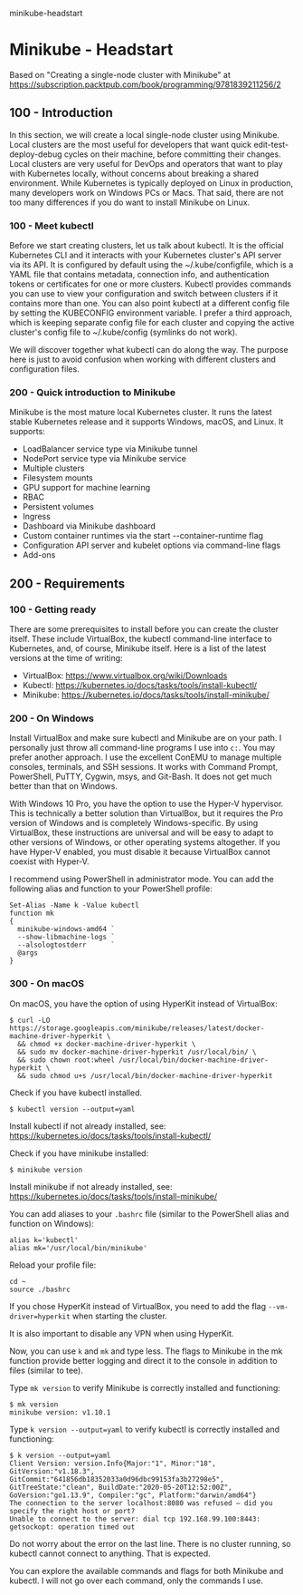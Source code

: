 minikube-headstart
# Minikube - Headstart

Based on "Creating a single-node cluster with Minikube" at https://subscription.packtpub.com/book/programming/9781839211256/2

## 100 - Introduction

In this section, we will create a local single-node cluster using Minikube. Local clusters are the most useful for developers that want quick edit-test-deploy-debug cycles on their machine, before committing their changes. Local clusters are very useful for DevOps and operators that want to play with Kubernetes locally, without concerns about breaking a shared environment. While Kubernetes is typically deployed on Linux in production, many developers work on Windows PCs or Macs. That said, there are not too many differences if you do want to install Minikube on Linux.

### 100 - Meet kubectl

Before we start creating clusters, let us talk about kubectl. It is the official Kubernetes CLI and it interacts with your Kubernetes cluster's API server via its API. It is configured by default using the ~/.kube/configfile, which is a YAML file that contains metadata, connection info, and authentication tokens or certificates for one or more clusters. Kubectl provides commands you can use to view your configuration and switch between clusters if it contains more than one. You can also point kubectl at a different config file by setting the KUBECONFIG environment variable. I prefer a third approach, which is keeping separate config file for each cluster and copying the active cluster's config file to ~/.kube/config (symlinks do not work).

We will discover together what kubectl can do along the way. The purpose here is just to avoid confusion when working with different clusters and configuration files.

### 200 - Quick introduction to Minikube

Minikube is the most mature local Kubernetes cluster. It runs the latest stable Kubernetes release and it supports Windows, macOS, and Linux. It supports:

- LoadBalancer service type via Minikube tunnel
- NodePort service type via Minikube service
- Multiple clusters
- Filesystem mounts
- GPU support for machine learning
- RBAC
- Persistent volumes
- Ingress
- Dashboard via Minikube dashboard
- Custom container runtimes via the start --container-runtime flag
- Configuration API server and kubelet options via command-line flags
- Add-ons

## 200 - Requirements

### 100 - Getting ready

There are some prerequisites to install before you can create the cluster itself. These include VirtualBox, the kubectl command-line interface to Kubernetes, and, of course, Minikube itself. Here is a list of the latest versions at the time of writing:

- VirtualBox: https://www.virtualbox.org/wiki/Downloads
- Kubectl: https://kubernetes.io/docs/tasks/tools/install-kubectl/
- Minikube: https://kubernetes.io/docs/tasks/tools/install-minikube/

### 200 - On Windows
Install VirtualBox and make sure kubectl and Minikube are on your path. I personally just throw all command-line programs I use into ```c:```. You may prefer another approach. I use the excellent ConEMU to manage multiple consoles, terminals, and SSH sessions. It works with Command Prompt, PowerShell, PuTTY, Cygwin, msys, and Git-Bash. It does not get much better than that on Windows.

With Windows 10 Pro, you have the option to use the Hyper-V hypervisor. This is technically a better solution than VirtualBox, but it requires the Pro version of Windows and is completely Windows-specific. By using VirtualBox, these instructions are universal and will be easy to adapt to other versions of Windows, or other operating systems altogether. If you have Hyper-V enabled, you must disable it because VirtualBox cannot coexist with Hyper-V.

I recommend using PowerShell in administrator mode. You can add the following alias and function to your PowerShell profile:

```
Set-Alias -Name k -Value kubectl
function mk
{
  minikube-windows-amd64 `
  --show-libmachine-logs `
  --alsologtostderr      `
  @args
}
```

### 300 - On macOS
On macOS, you have the option of using HyperKit instead of VirtualBox:

```
$ curl -LO https://storage.googleapis.com/minikube/releases/latest/docker-machine-driver-hyperkit \
  && chmod +x docker-machine-driver-hyperkit \
  && sudo mv docker-machine-driver-hyperkit /usr/local/bin/ \
  && sudo chown root:wheel /usr/local/bin/docker-machine-driver-hyperkit \
  && sudo chmod u+s /usr/local/bin/docker-machine-driver-hyperkit
```

Check if you have kubectl installed.
```
$ kubectl version --output=yaml
```

Install kubectl if not already installed, see: https://kubernetes.io/docs/tasks/tools/install-kubectl/

Check if you have minikube installed:
```
$ minikube version
```

Install minikube if not already installed, see: https://kubernetes.io/docs/tasks/tools/install-minikube/

You can add aliases to your ```.bashrc``` file (similar to the PowerShell alias and function on Windows):

```
alias k='kubectl'
alias mk='/usr/local/bin/minikube'
```

Reload your profile file:
```
cd ~
source ./bashrc
```

If you chose HyperKit instead of VirtualBox, you need to add the flag ```--vm-driver=hyperkit``` when starting the cluster.

It is also important to disable any VPN when using HyperKit.

Now, you can use ```k``` and ```mk``` and type less. The flags to Minikube in the mk function provide better logging and direct it to the console in addition to files (similar to tee).

Type ```mk version``` to verify Minikube is correctly installed and functioning:

```
$ mk version
minikube version: v1.10.1
```

Type ```k version --output=yaml``` to verify kubectl is correctly installed and functioning:

```
$ k version --output=yaml
Client Version: version.Info{Major:"1", Minor:"18", GitVersion:"v1.18.3", GitCommit:"641856db18352033a0d96dbc99153fa3b27298e5", GitTreeState:"clean", BuildDate:"2020-05-20T12:52:00Z", GoVersion:"go1.13.9", Compiler:"gc", Platform:"darwin/amd64"}
The connection to the server localhost:8080 was refused — did you specify the right host or port?
Unable to connect to the server: dial tcp 192.168.99.100:8443: getsockopt: operation timed out
```

Do not worry about the error on the last line. There is no cluster running, so kubectl cannot connect to anything. That is expected.

You can explore the available commands and flags for both Minikube and kubectl. I will not go over each command, only the commands I use.

